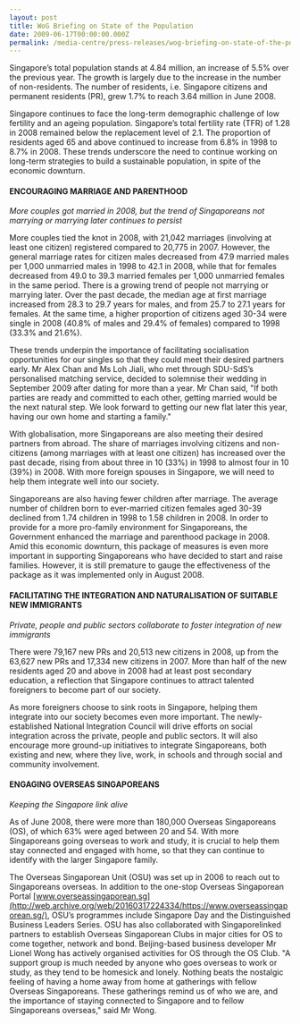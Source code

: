 ```yaml
---
layout: post
title: WoG Briefing on State of the Population
date: 2009-06-17T00:00:00.000Z
permalink: /media-centre/press-releases/wog-briefing-on-state-of-the-population/
---
```

Singapore’s total population stands at 4.84 million, an increase of 5.5% over the previous year. The growth is largely due to the increase in the number of non-residents. The number of residents, i.e. Singapore citizens and permanent residents (PR), grew 1.7% to reach 3.64 million in June 2008.

Singapore continues to face the long-term demographic challenge of low fertility and an ageing population. Singapore’s total fertility rate (TFR) of 1.28 in 2008 remained below the replacement level of 2.1. The proportion of residents aged 65 and above continued to increase from 6.8% in 1998 to 8.7% in 2008. These trends underscore the need to continue working on long-term strategies to build a sustainable population, in spite of the economic downturn.

#### **ENCOURAGING MARRIAGE AND PARENTHOOD**

*More couples got married in 2008, but the trend of Singaporeans not marrying or marrying later continues to persist*

More couples tied the knot in 2008, with 21,042 marriages (involving at least one citizen) registered compared to 20,775 in 2007. However, the general marriage rates for citizen males decreased from 47.9 married males per 1,000 unmarried males in 1998 to 42.1 in 2008, while that for females decreased from 49.0 to 39.3 married females per 1,000 unmarried females in the same period. There is a growing trend of people not marrying or marrying later. Over the past decade, the median age at first marriage increased from 28.3 to 29.7 years for males, and from 25.7 to 27.1 years for females. At the same time, a higher proportion of citizens aged 30-34 were single in 2008 (40.8% of males and 29.4% of females) compared to 1998 (33.3% and 21.6%).

These trends underpin the importance of facilitating socialisation opportunities for our singles so that they could meet their desired partners early. Mr Alex Chan and Ms Loh Jiali, who met through SDU-SdS’s personalised matching service, decided to solemnise their wedding in September 2009 after dating for more than a year. Mr Chan said, "If both parties are ready and committed to each other, getting married would be the next natural step. We look forward to getting our new flat later this year, having our own home and starting a family."

With globalisation, more Singaporeans are also meeting their desired partners from abroad. The share of marriages involving citizens and non-citizens (among marriages with at least one citizen) has increased over the past decade, rising from about three in 10 (33%) in 1998 to almost four in 10 (39%) in 2008. With more foreign spouses in Singapore, we will need to help them integrate well into our society.

Singaporeans are also having fewer children after marriage. The average number of children born to ever-married citizen females aged 30-39 declined from 1.74 children in 1998 to 1.58 children in 2008. In order to provide for a more pro-family environment for Singaporeans, the Government enhanced the marriage and parenthood package in 2008. Amid this economic downturn, this package of measures is even more important in supporting Singaporeans who have decided to start and raise families. However, it is still premature to gauge the effectiveness of the package as it was implemented only in August 2008.

#### **FACILITATING THE INTEGRATION AND NATURALISATION OF SUITABLE NEW IMMIGRANTS**
*Private, people and public sectors collaborate to foster integration of new immigrants*

There were 79,167 new PRs and 20,513 new citizens in 2008, up from the 63,627 new PRs and 17,334 new citizens in 2007. More than half of the new residents aged 20 and above in 2008 had at least post secondary education, a reflection that Singapore continues to attract talented foreigners to become part of our society.

As more foreigners choose to sink roots in Singapore, helping them integrate into our society becomes even more important. The newly-established National Integration Council will drive efforts on social integration across the private, people and public sectors. It will also encourage more ground-up initiatives to integrate Singaporeans, both existing and new, where they live, work, in schools and through social and community involvement.

#### **ENGAGING OVERSEAS SINGAPOREANS**
*Keeping the Singapore link alive*

As of June 2008, there were more than 180,000 Overseas Singaporeans (OS), of which 63% were aged between 20 and 54. With more Singaporeans going overseas to work and study, it is crucial to help them stay connected and engaged with home, so that they can continue to identify with the larger Singapore family.

The Overseas Singaporean Unit (OSU) was set up in 2006 to reach out to Singaporeans overseas. In addition to the one-stop Overseas Singaporean Portal [www.overseassingaporean.sg](http://web.archive.org/web/20160317224334/https://www.overseassingaporean.sg/), OSU’s programmes include Singapore Day and the Distinguished Business Leaders Series. OSU has also collaborated with Singaporelinked partners to establish Overseas Singaporean Clubs in major cities for OS to come together, network and bond. Beijing-based business developer Mr Lionel Wong has actively organised activities for OS through the OS Club. "A support group is much needed by anyone who goes overseas to work or study, as they tend to be homesick and lonely. Nothing beats the nostalgic feeling of having a home away from home at gatherings with fellow Overseas Singaporeans. These gatherings remind us of who we are, and the importance of staying connected to Singapore and to fellow Singaporeans overseas," said Mr Wong.
